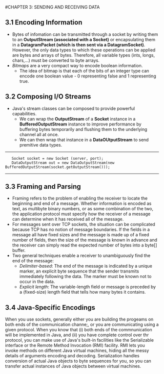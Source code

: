 #CHAPTER 3: SENDING AND RECEIVING DATA
## 3.1 Encoding Information
- Bytes of infomation can be transmitted through a socket by writing them to an **OutputStream (associated with a Socket)** or encapsulating them in a **DatagramPacket (which is then sent via a DatagramSocket)**. However, the only data types to which these operations can be applied are bytes and arrays of bytes. Therefore, all variable types (ints, longs, chars,...) must be converted to byte arrays.
- *Bitmaps* are a very compact way to encode boolean information. 
  - The idea of bitmap is that each of the bits of an integer type can encode one boolean value - 0 representing false and 1 representing true.
## 3.2 Composing I/O Streams
- Java's stream classes can be composed to provide powerful capabilities.
  - We can wrap the **OutputStream** of a **Socket** instance in a **BufferedOutputStream** instance to improve performance by buffering bytes temporarily and flushing them to the underlying channel all at once.
   - We can then wrap that instance in a **DataOUtputStream** to send premitive data types.
--------------------------------------------------------------------------------------------------------
       Socket socket = new Socket (server, port);
       DataOutputStream out = new DataOutputStream(new BufferedOutputStream(socket.getOutputStream()));
-------------------------------------------------------------------------------------------------------
## 3.3 Framing and Parsing
- Framing refers to the problem of enabling the receiver to locate the beginning and end of a message. Whether information is encoded as text, as multibyte binary numbers, or as some combination of the two, the application protocol must specify how the receiver of a message can determine when it has received all of the message.
- For messages sent over TCP sockets, the situation can be complicated because TCP has no notion of message boundaries. If the fields in a message all have fixed sizes and the message is made up of a fixed number of fields, then the size of the message is known in advance and the receiver can simply read the expected number of bytes into a byte[] buffer.
- Two general techniques enable a receiver to unambiguously find the end of the message:
  - *Delimiter-based*: The end of the message is indicated by a unique marker, an explicit byte sequence that the sender transmits immediately following the data. The marker must be known not to occur in the data.
  - *Explicit length*: The variable-length field or message is preceded by a (fixed-size) length field that tells how many bytes it contains.
## 3.4 Java-Specific Encodings
When you use sockets, generally either you are building the progeams on both ends of the communication channe;, or you are communicating using a given protocol. When you know that (i) both ends of the commnunication will be implemented in Java, and (ii) you have complete control over thr protocol, you can make use of Java's built-in facilities like the Serializable interface or the Remote Method Invocation (RMI) facility. RMI lets you invoke methods on different Java virtual machines, hiding all the messy details of arguments encoding and decoding. Serialization handles conversion of actual Java objects to byte sequences for you, so you can transfer actual instances of Java objects between virtual machines.
